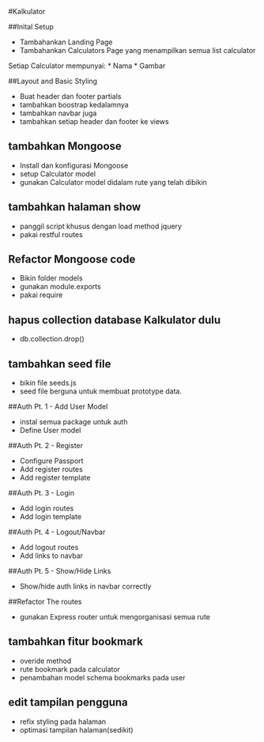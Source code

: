 #Kalkulator

##Inital Setup
* Tambahankan Landing Page
* Tambahankan Calculators Page yang menampilkan semua list calculator

Setiap Calculator  mempunyai:
    * Nama
    * Gambar


##Layout and Basic Styling
* Buat header dan footer partials
* tambahkan boostrap kedalamnya
* tambahkan navbar juga
* tambahkan setiap header dan footer ke views

## tambahkan Mongoose
* Install dan konfigurasi Mongoose
* setup Calculator model
* gunakan Calculator model didalam rute yang telah dibikin

## tambahkan halaman show
* panggil script khusus dengan load method jquery
* pakai restful routes

## Refactor Mongoose code
* Bikin folder models
* gunakan module.exports
* pakai require

## hapus collection database Kalkulator dulu
* db.collection.drop()

## tambahkan seed file
* bikin file seeds.js
* seed file berguna untuk membuat prototype data.

##Auth Pt. 1 - Add User Model
* instal semua package untuk auth
* Define User model 

##Auth Pt. 2 - Register
* Configure Passport
* Add register routes
* Add register template

##Auth Pt. 3 - Login
* Add login routes
* Add login template

##Auth Pt. 4 - Logout/Navbar
* Add logout routes
* Add links to navbar

##Auth Pt. 5 - Show/Hide Links
* Show/hide auth links in navbar correctly

##Refactor The routes
* gunakan Express router untuk mengorganisasi semua rute

## tambahkan fitur bookmark
* overide method 
* rute bookmark pada calculator
* penambahan model schema bookmarks pada user 


## edit tampilan pengguna
* refix styling pada halaman
* optimasi tampilan halaman(sedikit)